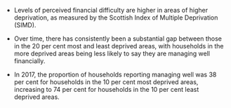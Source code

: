 * Levels of perceived financial difficulty are higher in areas of higher deprivation, as measured by the Scottish Index of Multiple Deprivation (SIMD).

* Over time, there has consistently been a substantial gap between those in the 20 per cent most and least deprived areas, with households in the more deprived areas being less likely to say they are managing well financially.

* In 2017, the proportion of households reporting managing well was 38 per cent for households in the 10 per cent most deprived areas, increasing to 74 per cent for households in the 10 per cent least deprived areas.
